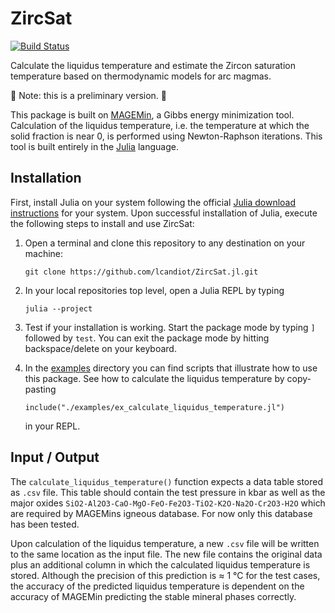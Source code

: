 # ZircSat

[![Build Status](https://github.com/lcandiot/ZircSat.jl/actions/workflows/CI.yml/badge.svg?branch=main)](https://github.com/lcandiot/ZircSat.jl/actions/workflows/CI.yml?query=branch%3Amain)

Calculate the liquidus temperature and estimate the Zircon saturation temperature based on thermodynamic models for arc magmas.

🚧 Note: this is a preliminary version. 🚧

This package is built on [MAGEMin](https://github.com/ComputationalThermodynamics/MAGEMin), a Gibbs energy minimization tool. Calculation of the liquidus temperature, i.e. the temperature at which the solid fraction is near 0, is performed using Newton-Raphson iterations. This tool is built entirely in the [Julia](https://julialang.org) language.

## Installation
First, install Julia on your system following the official [Julia download instructions](https://julialang.org/downloads/) for your system. Upon successful installation of Julia, execute the following steps to install and use ZircSat:

1. Open a terminal and clone this repository to any destination on your machine:
    ```
    git clone https://github.com/lcandiot/ZircSat.jl.git
    ```

2. In your local repositories top level, open a Julia REPL by typing
    ```
    julia --project
    ```

 3. Test if your installation is working. Start the package mode by typing `]` followed by `test`. You can exit the package mode by hitting backspace/delete on your keyboard.
 4. In the [examples](https://github.com/lcandiot/ZircSat.jl/tree/main/examples) directory you can find scripts that illustrate how to use this package. See how to calculate the liquidus temperature by copy-pasting 
    ```
    include("./examples/ex_calculate_liquidus_temperature.jl")
    ```
    in your REPL.

## Input / Output
The `calculate_liquidus_temperature()` function expects a data table stored as `.csv` file. This table should contain the test pressure in kbar as well as the major oxides `SiO2-Al2O3-CaO-MgO-FeO-Fe2O3-TiO2-K2O-Na2O-Cr2O3-H2O` which are required by MAGEMins igneous database. For now only this database has been tested.

Upon calculation of the liquidus temperature, a new `.csv` file will be written to the same location as the input file. The new file contains the original data plus an additional column in which the calculated liquidus temperature is stored. Although the precision of this prediction is $\approx$ 1 °C for the test cases, the accuracy of the predicted liquidus temperature is dependent on the accuracy of MAGEMin predicting the stable mineral phases correctly.
